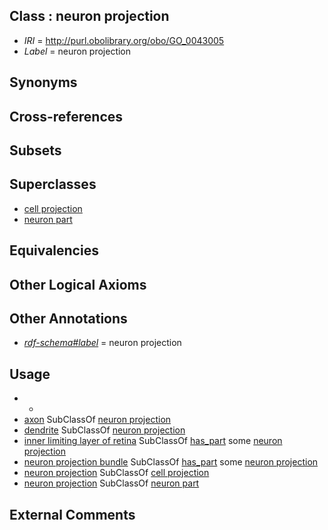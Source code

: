 
## Class : neuron projection

 * *IRI* = http://purl.obolibrary.org/obo/GO_0043005
 * *Label* = neuron projection

## Synonyms


## Cross-references


## Subsets


## Superclasses

 * [cell projection](../../GO/95/GO_0042995.md)
 * [neuron part](../../GO/58/GO_0097458.md)

## Equivalencies


## Other Logical Axioms


## Other Annotations

 * *[rdf-schema#label](../../el/rdf-schema#label.md)* = neuron projection

## Usage

 * -
 * [axon](../../GO/24/GO_0030424.md) SubClassOf [neuron projection](../../GO/05/GO_0043005.md)
 * [dendrite](../../GO/25/GO_0030425.md) SubClassOf [neuron projection](../../GO/05/GO_0043005.md)
 * [inner limiting layer of retina](../../UBERON/94/UBERON_0001794.md) SubClassOf [has_part](../../BFO/51/BFO_0000051.md) some [neuron projection](../../GO/05/GO_0043005.md)
 * [neuron projection bundle](../../UBERON/22/UBERON_0000122.md) SubClassOf [has_part](../../BFO/51/BFO_0000051.md) some [neuron projection](../../GO/05/GO_0043005.md)
 * [neuron projection](../../GO/05/GO_0043005.md) SubClassOf [cell projection](../../GO/95/GO_0042995.md)
 * [neuron projection](../../GO/05/GO_0043005.md) SubClassOf [neuron part](../../GO/58/GO_0097458.md)

## External Comments

